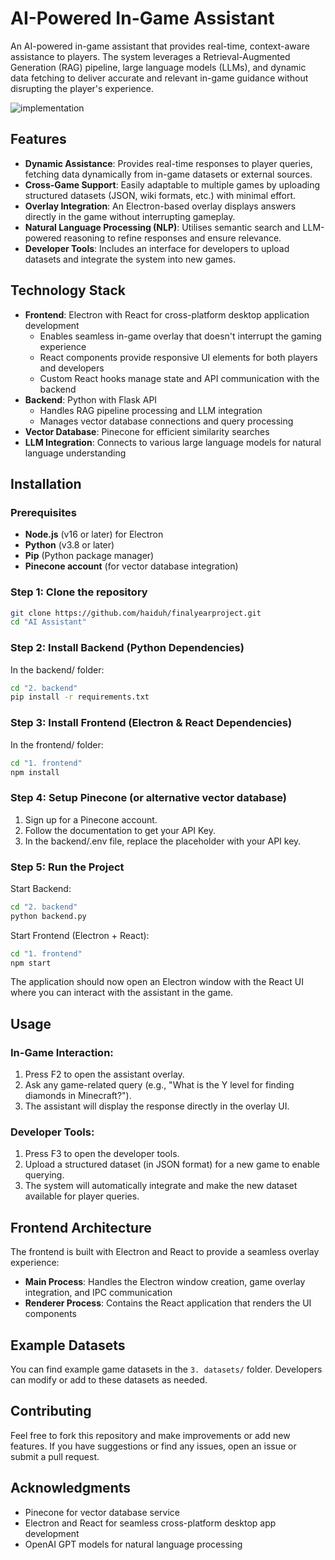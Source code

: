 # AI-Powered In-Game Assistant

An AI-powered in-game assistant that provides real-time, context-aware assistance to players. The system leverages a Retrieval-Augmented Generation (RAG) pipeline, large language models (LLMs), and dynamic data fetching to deliver accurate and relevant in-game guidance without disrupting the player's experience.

![implementation](https://github.com/user-attachments/assets/ccaaf314-b2de-4b45-b2f4-452d1d4391dc)


## Features

- **Dynamic Assistance**: Provides real-time responses to player queries, fetching data dynamically from in-game datasets or external sources.
- **Cross-Game Support**: Easily adaptable to multiple games by uploading structured datasets (JSON, wiki formats, etc.) with minimal effort.
- **Overlay Integration**: An Electron-based overlay displays answers directly in the game without interrupting gameplay.
- **Natural Language Processing (NLP)**: Utilises semantic search and LLM-powered reasoning to refine responses and ensure relevance.
- **Developer Tools**: Includes an interface for developers to upload datasets and integrate the system into new games.

## Technology Stack

- **Frontend**: Electron with React for cross-platform desktop application development
  - Enables seamless in-game overlay that doesn't interrupt the gaming experience
  - React components provide responsive UI elements for both players and developers
  - Custom React hooks manage state and API communication with the backend
- **Backend**: Python with Flask API
  - Handles RAG pipeline processing and LLM integration
  - Manages vector database connections and query processing
- **Vector Database**: Pinecone for efficient similarity searches
- **LLM Integration**: Connects to various large language models for natural language understanding

## Installation

### Prerequisites

- **Node.js** (v16 or later) for Electron
- **Python** (v3.8 or later)
- **Pip** (Python package manager)
- **Pinecone account** (for vector database integration)

### Step 1: Clone the repository

```bash
git clone https://github.com/haiduh/finalyearproject.git
cd "AI Assistant"
```

### Step 2: Install Backend (Python Dependencies)

In the backend/ folder:

```bash
cd "2. backend"
pip install -r requirements.txt
```

### Step 3: Install Frontend (Electron & React Dependencies)

In the frontend/ folder:

```bash
cd "1. frontend"
npm install
```

### Step 4: Setup Pinecone (or alternative vector database)

1. Sign up for a Pinecone account.
2. Follow the documentation to get your API Key.
3. In the backend/.env file, replace the placeholder with your API key.

### Step 5: Run the Project

Start Backend:

```bash
cd "2. backend"
python backend.py
```

Start Frontend (Electron + React):

```bash
cd "1. frontend"
npm start
```

The application should now open an Electron window with the React UI where you can interact with the assistant in the game.

## Usage

### In-Game Interaction:

1. Press F2 to open the assistant overlay.
2. Ask any game-related query (e.g., "What is the Y level for finding diamonds in Minecraft?").
3. The assistant will display the response directly in the overlay UI.

### Developer Tools:

1. Press F3 to open the developer tools.
2. Upload a structured dataset (in JSON format) for a new game to enable querying.
3. The system will automatically integrate and make the new dataset available for player queries.

## Frontend Architecture

The frontend is built with Electron and React to provide a seamless overlay experience:

- **Main Process**: Handles the Electron window creation, game overlay integration, and IPC communication
- **Renderer Process**: Contains the React application that renders the UI components

## Example Datasets

You can find example game datasets in the `3. datasets/` folder. Developers can modify or add to these datasets as needed.

## Contributing

Feel free to fork this repository and make improvements or add new features. If you have suggestions or find any issues, open an issue or submit a pull request.

## Acknowledgments

- Pinecone for vector database service
- Electron and React for seamless cross-platform desktop app development
- OpenAI GPT models for natural language processing
